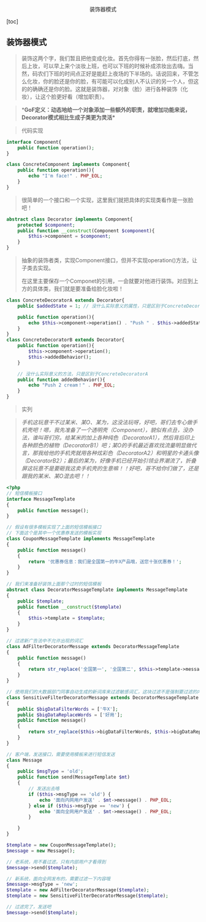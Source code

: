 <center>装饰器模式</center>





[toc]





## 装饰器模式

> 装饰这两个字，我们暂且把他变成化妆。首先你得有一张脸，然后打底，然后上妆，可以早上来个淡妆上班，也可以下班的时候补成浓妆出去嗨。当然，码农们下班的时间点正好是能赶上夜场的下半场的。话说回来，不管怎么化妆，你的脸还是你的脸，有可能可以化成别人不认识的另一个人，但这的的确确还是你的脸。这就是装饰器，对对象（脸）进行各种装饰（化妆），让这个脸更好看（增加职责）。



> ***GoF定义：动态地给一个对象添加一些额外的职责，就增加功能来说，Decorator模式相比生成子类更为灵活\***

> 代码实现

```php
interface Component{
    public function operation();
}

class ConcreteComponent implements Component{
    public function operation(){
        echo "I'm face!" . PHP_EOL;
    }
}
```

> 很简单的一个接口和一个实现，这里我们就把具体的实现类看作是一张脸吧！

```php
abstract class Decorator implements Component{
    protected $component;
    public function __construct(Component $component){
        $this->component = $component;
    }
}
```

> 抽象的装饰者类，实现Component接口，但并不实现operation()方法，让子类去实现。
>
> 在这里主要保存一个Componet的引用，一会就要对他进行装饰。对应到上方的具体类，我们就是要准备给脸化妆啦！

```php
class ConcreteDecoratorA extends Decorator{
    public $addedState = 1; // 没什么实际意义的属性，只是区别于ConcreteDecoratorB

    public function operation(){
        echo $this->component->operation() . "Push " . $this->addedState . " cream！" . PHP_EOL;
    }
}
class ConcreteDecoratorB extends Decorator{
    public function operation(){
        $this->component->operation();
        $this->addedBehavior();
    }

    // 没什么实际意义的方法，只是区别于ConcreteDecoratorA
    public function addedBehavior(){
        echo "Push 2 cream！" . PHP_EOL;
    }
}
```



> 实列

> *手机这玩意干不过某米、某O、某为，这没法玩呀，好吧，哥们去专心做手机壳吧！嗯，我先准备了一个透明壳（Component），貌似有点丑，没办法，谁叫哥们穷。给某米的加上各种纯色（DecoratorA1），然后背后印上各种颜色的植物（DecoratorB1）吧；某O的手机最近喜欢找流量明显做代言，那我给他的手机壳就用各种炫彩色（DecoratorA2）和明星的卡通头像（DecoratorB2）；最后的某为，好像手机已经开始引领业界潮流了，折叠屏这玩意不是要砸我这卖手机壳的生意嘛！！好吧，哥不给你们做了，还是跟我的某米、某O混去吧！！*

```php
<?php
// 短信模板接口
interface MessageTemplate
{
    public function message();
}

// 假设有很多模板实现了上面的短信模板接口
// 下面这个是其中一个优惠券发送的模板实现
class CouponMessageTemplate implements MessageTemplate
{
    public function message()
    {
        return '优惠券信息：我们是全国第一的牛X产品哦，送您十张优惠券！';
    }
}

// 我们来准备好装饰上面那个过时的短信模板
abstract class DecoratorMessageTemplate implements MessageTemplate
{
    public $template;
    public function __construct($template)
    {
        $this->template = $template;
    }
}

// 过滤新广告法中不允许出现的词汇
class AdFilterDecoratorMessage extends DecoratorMessageTemplate
{
    public function message()
    {
        return str_replace('全国第一', '全国第二', $this->template->message());
    }
}

// 使用我们的大数据部门同事自动生成的新词库来过滤敏感词汇，这块过滤不是强制要过滤的内容，可选择使用
class SensitiveFilterDecoratorMessage extends DecoratorMessageTemplate
{
    public $bigDataFilterWords = ['牛X'];
    public $bigDataReplaceWords = ['好用'];
    public function message()
    {
        return str_replace($this->bigDataFilterWords, $this->bigDataReplaceWords, $this->template->message());
    }
}

// 客户端，发送接口，需要使用模板来进行短信发送
class Message
{
    public $msgType = 'old';
    public function send(MessageTemplate $mt)
    {
        // 发送出去咯
        if ($this->msgType == 'old') {
            echo '面向内网用户发送' . $mt->message() . PHP_EOL;
        } else if ($this->msgType == 'new') {
            echo '面向全网用户发送' . $mt->message() . PHP_EOL;
        }

    }
}

$template = new CouponMessageTemplate();
$message = new Message();

// 老系统，用不着过滤，只有内部用户才看得到
$message->send($template);

// 新系统，面向全网发布的，需要过滤一下内容哦
$message->msgType = 'new';
$template = new AdFilterDecoratorMessage($template);
$template = new SensitiveFilterDecoratorMessage($template);

// 过滤完了，发送吧
$message->send($template);
```


